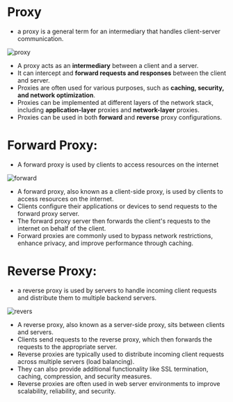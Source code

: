 # Proxy

* a proxy is a general term for an intermediary that handles client-server communication. 

![proxy](https://github.com/hojat-gazestani/DevOps/blob/main/haproxy/pictures/01-proxy.jpg)

- A proxy acts as an __intermediary__ between a client and a server.
- It can intercept and __forward requests and responses__ between the client and server.
- Proxies are often used for various purposes, such as __caching, security, and network optimization__.
- Proxies can be implemented at different layers of the network stack, including __application-layer__ proxies and __network-layer__ proxies.
- Proxies can be used in both __forward__ and __reverse__ proxy configurations.

# Forward Proxy:

* A forward proxy is used by clients to access resources on the internet

![forward](https://github.com/hojat-gazestani/DevOps/blob/main/haproxy/pictures/02-%20forward%20proxy.jpg)

- A forward proxy, also known as a client-side proxy, is used by clients to access resources on the internet.
- Clients configure their applications or devices to send requests to the forward proxy server.
- The forward proxy server then forwards the client's requests to the internet on behalf of the client.
- Forward proxies are commonly used to bypass network restrictions, enhance privacy, and improve performance through caching.

# Reverse Proxy:

* a reverse proxy is used by servers to handle incoming client requests and distribute them to multiple backend servers. 

![revers](https://github.com/hojat-gazestani/DevOps/blob/main/haproxy/pictures/03-reverse%20proxy.jpg)

- A reverse proxy, also known as a server-side proxy, sits between clients and servers.
- Clients send requests to the reverse proxy, which then forwards the requests to the appropriate server.
- Reverse proxies are typically used to distribute incoming client requests across multiple servers (load balancing).
- They can also provide additional functionality like SSL termination, caching, compression, and security measures.
- Reverse proxies are often used in web server environments to improve scalability, reliability, and security.